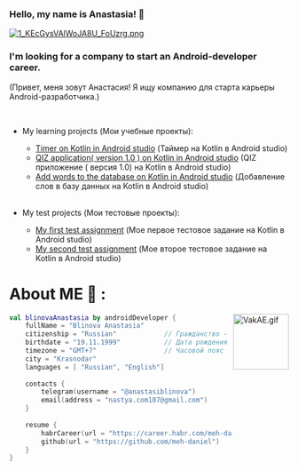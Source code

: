 ### Hello, my name is Anastasia! 👋
<a href="https://gifyu.com/image/SIWWm"><img src="https://s2.gifyu.com/images/1_KEcGysVAlWoJA8U_FoUzrg.png" alt="1_KEcGysVAlWoJA8U_FoUzrg.png" border="0" /></a>
### I'm looking for a company to start an Android-developer career.

(Привет, меня зовут Анастасия!
Я ищу компанию для старта
карьеры Android-разработчика.)

</br>

+ My learning projects (Мои учебные проекты):
  + [Timer on Kotlin in Android studio](https://github.com/AnastasiaBlinova/ProjectKotlin/tree/main/m3_components) (Таймер на Kotlin в Android studio)
  + [QIZ application( version 1.0 ) on Kotlin in Android studio](https://github.com/AnastasiaBlinova/ProjectKotlin/tree/main/m7_quiz_fragments) (QIZ приложение ( версия 1.0) на Kotlin в Android studio)
  + [Add words to the database on Kotlin in Android studio](https://github.com/AnastasiaBlinova/ProjectKotlin/tree/main/WordDAO_Room) (Добавление слов в базу данных на Kotlin в Android studio) 
   
  </br>
  
+ My test projects (Мои тестовые проекты):
  + [My first test assignment](https://github.com/AnastasiaBlinova/ProjectKotlin/tree/main/EcommerceConcept) (Мое первое тестовое задание на Kotlin в Android studio)
  + [My second test assignment](https://github.com/AnastasiaBlinova/ProjectKotlin/tree/main/TestCARD) (Мое второе тестовое задание на Kotlin в Android studio) 

# About ME 💬 :
<a href="https://gifyu.com/image/SIWcn"><img hight="200" width="100" align="right" src="https://s2.gifyu.com/images/VakAE.gif" alt="VakAE.gif" border="0" /></a>

```kotlin
val blinovaAnastasia by androidDeveloper {
    fullName = "Blinova Anastasia"
    citizenship = "Russian"            // Гражданство - Россия
    birthdate = "19.11.1999"           // Дата рождения - 19.11.1999
    timezone = "GMT+7"                 // Часовой пояс 
    city = "Krasnodar"
    languages = [ "Russian", "English"]
    
    contacts {
        telegram(username = "@anastasiblinova")
        email(address = "nastya.com107@gmail.com")
    }
    
    resume {
        habrCareer(url = "https://career.habr.com/meh-daniel")
        github(url = "https://github.com/meh-daniel")
    }
}
```




<!--
**AnastasiaBlinova/AnastasiaBlinova** is a ✨ _special_ ✨ repository because its `README.md` (this file) appears on your GitHub profile.

Here are some ideas to get you started:

- 🔭 I’m currently working on ...
- 🌱 I’m currently learning ...
- 👯 I’m looking to collaborate on ...
- 🤔 I’m looking for help with ...
- 💬 Ask me about ...
- 📫 How to reach me: ...
- 😄 Pronouns: ...
- ⚡ Fun fact: ...
-->
